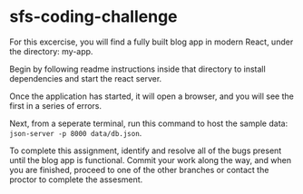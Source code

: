 # sfs-coding-challenge

For this excercise, you will find a fully built blog app in modern React, under the directory: my-app. 

Begin by following readme instructions inside that directory to install dependencies and start the react server. 

Once the application has started, it will open a browser, and you will see the first in a series of errors. 

Next, from a seperate terminal, run this command to host the sample data: `json-server -p 8000 data/db.json`.

To complete this assignment, identify and resolve all of the bugs present until the blog app is functional. Commit your work along the way, and when you are finished, proceed to one of the other branches or contact the proctor to complete the assesment.

